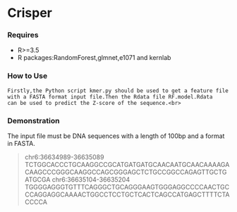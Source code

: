 # Crisper
### Requires
- R>=3.5<br>
- R packages:RandomForest,glmnet,e1071 and kernlab<br>
### How to Use
```
Firstly,the Python script kmer.py should be used to get a feature file with a FASTA format input file.Then the Rdata file RF.model.Rdata
can be used to predict the Z-score of the sequence.<br>
```
### Demonstration

The input file must be DNA sequences with a length of 100bp and a format in FASTA.
>chr6:36634989-36635089
TCTGGCACCCTGCAAGGCCGCATGATGATGCAACAATGCAACAAAAGACAAGCCCGGGCAAGGCCAGCGGGAGCTCTGCCGGCCAGAGTTGCTGATGCGA
>chr6:36635104-36635204
TGGGGAGGGTGTTTCAGGGCTGCAGGGAAGTGGGAGGCCCCAACTGCCCAGGAGGCAAAACTGGCCTCCTGCTCACTCAGCCATGAGCTTTTCTACCCCA
